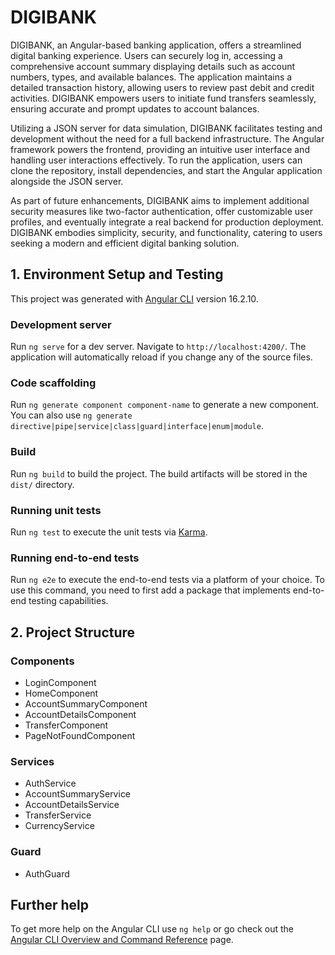 # DIGIBANK

DIGIBANK, an Angular-based banking application, offers a streamlined digital banking experience. Users can securely log in, accessing a comprehensive account summary displaying details such as account numbers, types, and available balances. The application maintains a detailed transaction history, allowing users to review past debit and credit activities. DIGIBANK empowers users to initiate fund transfers seamlessly, ensuring accurate and prompt updates to account balances.

Utilizing a JSON server for data simulation, DIGIBANK facilitates testing and development without the need for a full backend infrastructure. The Angular framework powers the frontend, providing an intuitive user interface and handling user interactions effectively. To run the application, users can clone the repository, install dependencies, and start the Angular application alongside the JSON server.

As part of future enhancements, DIGIBANK aims to implement additional security measures like two-factor authentication, offer customizable user profiles, and eventually integrate a real backend for production deployment. DIGIBANK embodies simplicity, security, and functionality, catering to users seeking a modern and efficient digital banking solution.

## 1. Environment Setup and Testing

This project was generated with [Angular CLI](https://github.com/angular/angular-cli) version 16.2.10.

### Development server

Run `ng serve` for a dev server. Navigate to `http://localhost:4200/`. The application will automatically reload if you change any of the source files.

### Code scaffolding

Run `ng generate component component-name` to generate a new component. You can also use `ng generate directive|pipe|service|class|guard|interface|enum|module`.

### Build

Run `ng build` to build the project. The build artifacts will be stored in the `dist/` directory.

### Running unit tests

Run `ng test` to execute the unit tests via [Karma](https://karma-runner.github.io).

### Running end-to-end tests

Run `ng e2e` to execute the end-to-end tests via a platform of your choice. To use this command, you need to first add a package that implements end-to-end testing capabilities.

## 2. Project Structure

### Components
* LoginComponent
* HomeComponent
* AccountSummaryComponent
* AccountDetailsComponent
* TransferComponent
* PageNotFoundComponent

### Services
* AuthService
* AccountSummaryService
* AccountDetailsService
* TransferService
* CurrencyService

### Guard
* AuthGuard

## Further help

To get more help on the Angular CLI use `ng help` or go check out the [Angular CLI Overview and Command Reference](https://angular.io/cli) page.

